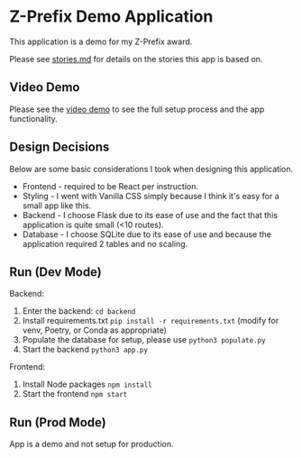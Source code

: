 # Z-Prefix Demo Application

This application is a demo for my Z-Prefix award.

Please see [stories.md](stories.md) for details on the stories this app is based on.

## Video Demo

Please see the [video demo](video/demo.mp4) to see the full setup process and the app functionality.

## Design Decisions

Below are some basic considerations I took when designing this application.

- Frontend - required to be React per instruction.
- Styling - I went with Vanilla CSS simply because I think it's easy for a small app like this.
- Backend - I choose Flask due to its ease of use and the fact that this application is quite small (<10 routes).
- Database - I choose SQLite due to its ease of use and because the application required 2 tables and no scaling.

## Run (Dev Mode)

Backend:
1. Enter the backend: `cd backend`
1. Install requirements.txt `pip install -r requirements.txt` (modify for venv, Poetry, or Conda as appropriate)
1. Populate the database for setup, please use `python3 populate.py`
1. Start the backend `python3 app.py`

Frontend:
1. Install Node packages `npm install`
1. Start the frontend `npm start`

## Run (Prod Mode)

App is a demo and not setup for production.

